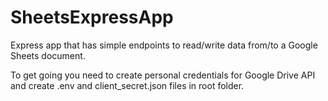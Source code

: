 # SheetsExpressApp
Express app that has simple endpoints to read/write data from/to a Google Sheets document.

To get going you need to create personal credentials for Google Drive API and create .env and client_secret.json files in root folder.
